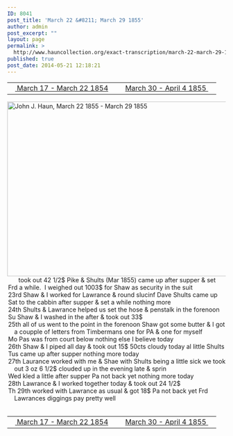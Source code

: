 ```yaml
---
ID: 8041
post_title: 'March 22 &#8211; March 29 1855'
author: admin
post_excerpt: ""
layout: page
permalink: >
  http://www.hauncollection.org/exact-transcription/march-22-march-29-1855/
published: true
post_date: 2014-05-21 12:18:21
---
```

<table style="width: 100%;" align="center">
<tbody>
<tr>
<td width="50%"><a title="March 17 – March 22 1854" href="http://www.hauncollection.org/version-2/version-ii-series-i/march-17-march-22-1854/"><img src="https://lh3.googleusercontent.com/-EFJpxxNiPNw/VqgtWBCZrMI/AAAAAAAAAFU/WfY4lPFWWkg/s800-Ic42/Soeb-Plain-Arrows-8-10px.png" alt="" width="10" height="10" /> March 17 - March 22 1854</a></td>
<td style="text-align: right;"><a title="March 30 – April 4 1855" href="http://www.hauncollection.org/version-2/version-ii-series-i/march-30-april-4-1855/"> March 30 - April 4 1855 <img src="https://lh3.googleusercontent.com/-67k0cYlpXHw/VqgtWKz1MXI/AAAAAAAAAFU/k9PW_Piyurk/s800-Ic42/Soeb-Plain-Arrows-5-10px.png" alt="" width="10" height="10" /></a></td>
</tr>
</tbody>
</table>
<a href="http://www.hauncollection.org/wp-content/uploads/John Haun/JJH_085_March 22 1855 - March 29 1855.JPG" target="_blank" rel="noopener"><img class="alignnone wp-image-2315 size-large" src="http://www.hauncollection.org/wp-content/uploads/John Haun/JJH_085_March 22 1855 - March 29 1855-1024x682.jpg" alt="John J. Haun, March 22 1855 - March 29 1855" width="604" height="402" /></a>
<div style="text-indent: -1em; padding-left: 16px;"><span style="color: #ffffff;">.</span>     took out 42 1/2$ Pike &amp; Shults (Mar 1855) came up after supper &amp; set</div>
<div style="text-indent: -1em; padding-left: 16px;">Frd a while.  I weighed out 1003$ for Shaw as security in the suit</div>
<div style="text-indent: -1em; padding-left: 16px;">23rd Shaw &amp; I worked for Lawrance &amp; round slucinf Dave Shults came up</div>
<div style="text-indent: -1em; padding-left: 16px;">Sat to the cabbin after supper &amp; set a while nothing more</div>
<div style="text-indent: -1em; padding-left: 16px;">24th Shults &amp; Lawrance helped us set the hose &amp; penstalk in the forenoon</div>
<div style="text-indent: -1em; padding-left: 16px;">Su Shaw &amp; I washed in the after &amp; took out 33$</div>
<div style="text-indent: -1em; padding-left: 16px;">25th all of us went to the point in the forenoon Shaw got some butter &amp;
I got a coupple of letters from Timbermans one for PA &amp; one for myself</div>
<div style="text-indent: -1em; padding-left: 16px;">Mo Pas was from court below nothing else I believe today</div>
<div style="text-indent: -1em; padding-left: 16px;">26th Shaw &amp; I piped all day &amp; took out 15$ 50cts cloudy today al little Shults</div>
<div style="text-indent: -1em; padding-left: 16px;">Tus came up after supper nothing more today</div>
<div style="text-indent: -1em; padding-left: 16px;">27th Laurance worked with me &amp; Shae with Shults being a little
sick we took out 3 oz 6 1/2$ clouded up in the evening late &amp; sprin</div>
<div style="text-indent: -1em; padding-left: 16px;">Wed kled a little after supper Pa not back yet nothing more today</div>
<div style="text-indent: -1em; padding-left: 16px;">28th Lawrance &amp; I worked together today &amp; took out 24 1/2$</div>
<div style="text-indent: -1em; padding-left: 16px;">Th 29th worked with Lawrance as usual &amp; got 18$ Pa not back yet
Frd Lawrances diggings pay pretty well</div>
&nbsp;
<table style="width: 100%;" align="center">
<tbody>
<tr>
<td width="50%"><a title="March 17 – March 22 1854" href="http://www.hauncollection.org/version-2/version-ii-series-i/march-17-march-22-1854/"><img src="https://lh3.googleusercontent.com/-EFJpxxNiPNw/VqgtWBCZrMI/AAAAAAAAAFU/WfY4lPFWWkg/s800-Ic42/Soeb-Plain-Arrows-8-10px.png" alt="" width="10" height="10" /> March 17 - March 22 1854</a></td>
<td style="text-align: right;"><a title="March 30 – April 4 1855" href="http://www.hauncollection.org/version-2/version-ii-series-i/march-30-april-4-1855/"> March 30 - April 4 1855 <img src="https://lh3.googleusercontent.com/-67k0cYlpXHw/VqgtWKz1MXI/AAAAAAAAAFU/k9PW_Piyurk/s800-Ic42/Soeb-Plain-Arrows-5-10px.png" alt="" width="10" height="10" /></a></td>
</tr>
</tbody>
</table>
